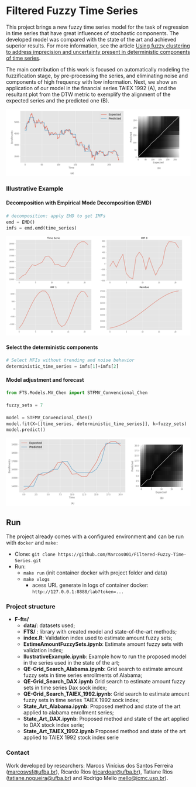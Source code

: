 # Filtered Fuzzy Time Series
This project brings a new fuzzy time series model for the task of regression in time series that have great influences of stochastic components. The developed model was compared with the state of the art and achieved superior results. For more information, see the article [Using fuzzy clustering to address imprecision and uncertainty present in deterministic components of time series](xxx).

The main contribution of this work is focused on automatically modeling the fuzzification stage, by pre-processing the series, and eliminating noise and components of high frequency with low information. Next, we show an application of our model in the financial series TAIEX 1992 (A), and the resultant plot from the DTW metric to exemplify the alignment of the expected series and the predicted one (B).





![Forecasting FTS](F-fts/data/images/forecasting_fts.png)




### Illustrative Example

#### Decomposition with Empirical Mode Decomposition (EMD)

```python
# decomposition: apply EMD to get IMFs
emd = EMD()
imfs = emd.emd(time_series)
```



![](F-fts/data/images/step_one.png)

#### Select the deterministic components

```python
# Select MFIs without trending and noise behavior 
deterministic_time_series = imfs[1]+imfs[2]
```



#### Model adjustment and forecast

```python
from FTS.Models.MV_Chen import STFMV_Convencional_Chen

fuzzy_sets = 7

model = STFMV_Convencional_Chen()
model.fit(X=[[time_series, deterministic_time_series]], k=fuzzy_sets)
model.predict()
```



![](F-fts/data/images/step_two.png)



## Run

The project already comes with a configured environment and can be run with `docker` and `make:`

 -  Clone: `git clone https://github.com/Marcos001/Filtered-Fuzzy-Time-Series.git`
 -  Run: 
     -  `make run` (init container docker with project folder and data)
     -  `make vlogs`
         -  acess URL generate in logs of container docker: `http://127.0.0.1:8888/lab?token=...`

### Project structure

- **F-fts/**
  - **data/**: datasets used;
  - **FTS/** : library with created model and state-of-the-art methods;
  - **index.R**: Validation index used to estimate amount fuzzy sets;
  - **EstimeAmountFuzzySets.ipynb**: Estimate amount fuzzy sets with validation index;
  - **IlustrativeExample.ipynb**: Example how to run the proposed model in the series used in the state of the art;
  - **QE-Grid_Search_Alabama.ipynb**: Grid search to estimate amount fuzzy sets  in time series enrollments of Alabama;
  - **QE-Grid_Search_DAX.ipynb** Grid search to estimate amount fuzzy sets in time series Dax sock index;
  - **QE-Grid_Search_TAIEX_1992.ipynb**:  Grid search to estimate amount fuzzy sets in time series TAIEX 1992 sock index;
  - **State_Art_Alabama.ipynb**: Proposed method and state of the art applied to alabama enrollment series;
  - **State_Art_DAX.ipynb**: Proposed method and state of the art applied to DAX stock index serie;
  - **State_Art_TAIEX_1992.ipynb** Proposed method and state of the art applied to TAIEX 1992 stock index serie

### Contact

Work developed by researchers: Marcos Vinícius dos Santos Ferreira (marcosvsf@ufba.br), Ricardo Rios (ricardoar@ufba.br), Tatiane Rios (tatiane.nogueira@ufba.br) and Rodrigo Mello mello@icmc.usp.br).

